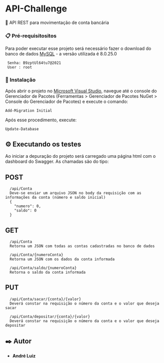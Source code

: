 # API-Challenge
🚀 API REST para movimentação de conta bancária

### 📋 Pré-requisitositos
Para poder executar esse projeto será necessário fazer o download do banco de dados [MySQL](https://dev.mysql.com/downloads/installer/) - a versão utilizada é 8.0.25.0
```
 Senha: B9zptUl64tu7@2021
 User : root
```

### 🔧 Instalação
Após abrir o projeto no [Microsoft Visual Studio](https://visualstudio.microsoft.com/pt-br/downloads/), navegue até o console do Gerenciador de Pacotes (Ferramentas > Gerenciador de Pacotes NuGet > Console do Gerenciador de Pacotes) e execute o comando:
```
Add-Migration Initial
```

Após esse procedimento, execute:
```
Update-Database
```

## ⚙️ Executando os testes
Ao iniciar a depuração do projeto será carregado uma página html com o dashboard do Swagger.
As chamadas são do tipo:

##  POST
```
  /api/Conta
  Deve-se enviar um arquivo JSON no body da requisição com as informações da conta (número e saldo inicial)
  {
    "numero": 0,
    "saldo": 0
  }
```

##  GET
```
  /api/Conta
  Retorna um JSON com todas as contas cadastradas no banco de dados
  
  /api/Conta/{numeroConta}
  Retorna um JSON com os dados da conta informada
  
  /api/Conta/saldo/{numeroConta}
  Retorna o saldo da conta informada
```

##  PUT
```
  /api/Conta/sacar/{conta}/{valor}
  Deverá constar na requisição o número da conta e o valor que deseja sacar
  
  /api/Conta/depositar/{conta}/{valor}  
  Deverá constar na requisição o número da conta e o valor que deseja depositar
```


## ✒️ Autor
* **André Luiz**
